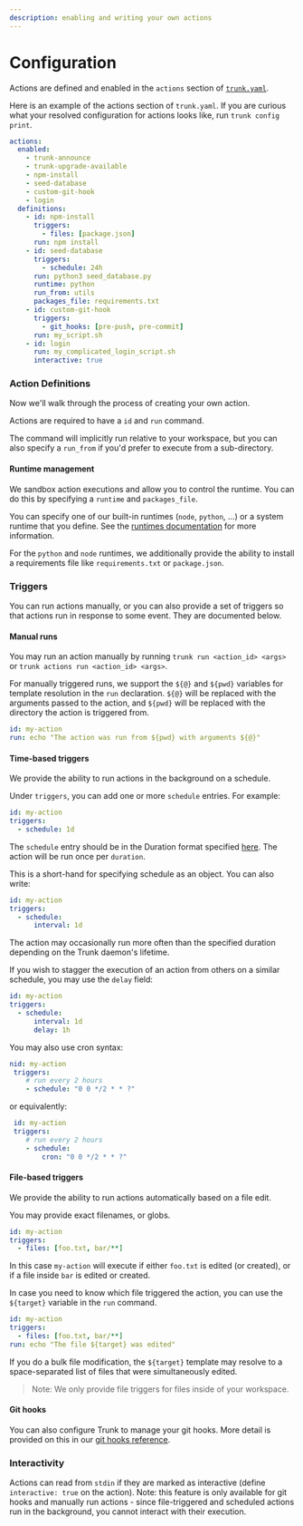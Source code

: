 ```yaml
---
description: enabling and writing your own actions
---
```


# Configuration

Actions are defined and enabled in the `actions` section of [`trunk.yaml`](https://github.com/trunk-io/gitbook/blob/main/check/reference/trunk-yaml/README.md).

Here is an example of the actions section of `trunk.yaml`. If you are curious what your resolved configuration for actions looks like, run `trunk config print`.

```yaml
actions:
  enabled:
    - trunk-announce
    - trunk-upgrade-available
    - npm-install
    - seed-database
    - custom-git-hook
    - login
  definitions:
    - id: npm-install
      triggers:
        - files: [package.json]
      run: npm install
    - id: seed-database
      triggers:
        - schedule: 24h
      run: python3 seed_database.py
      runtime: python
      run_from: utils
      packages_file: requirements.txt
    - id: custom-git-hook
      triggers:
        - git_hooks: [pre-push, pre-commit]
      run: my_script.sh
    - id: login
      run: my_complicated_login_script.sh
      interactive: true
```

### Action Definitions

Now we'll walk through the process of creating your own action.

Actions are required to have a `id` and `run` command.

The command will implicitly run relative to your workspace, but you can also specify a `run_from` if you'd prefer to execute from a sub-directory.

#### Runtime management

We sandbox action executions and allow you to control the runtime. You can do this by specifying a `runtime` and `packages_file`.

You can specify one of our built-in runtimes (`node`, `python`, ...) or a system runtime that you define. See the [runtimes documentation](https://github.com/trunk-io/gitbook/blob/main/check/reference/trunk-yaml/README.md#runtimes) for more information.

For the `python` and `node` runtimes, we additionally provide the ability to install a requirements file like `requirements.txt` or `package.json`.

### Triggers

You can run actions manually, or you can also provide a set of triggers so that actions run in response to some event. They are documented below.

#### Manual runs

You may run an action manually by running `trunk run <action_id> <args>` or `trunk actions run <action_id> <args>`.

For manually triggered runs, we support the `${@}` and `${pwd}` variables for template resolution in the `run` declaration. `${@}` will be replaced with the arguments passed to the action, and `${pwd}` will be replaced with the directory the action is triggered from.

```yaml
id: my-action
run: echo "The action was run from ${pwd} with arguments ${@}"
```

#### Time-based triggers

We provide the ability to run actions in the background on a schedule.

Under `triggers`, you can add one or more `schedule` entries. For example:

```yaml
id: my-action
triggers:
  - schedule: 1d
```

The `schedule` entry should be in the Duration format specified [here](https://pkg.go.dev/time#ParseDuration). The action will be run once per `duration`.

This is a short-hand for specifying schedule as an object. You can also write:

```yaml
id: my-action
triggers:
  - schedule:
      interval: 1d
```

The action may occasionally run more often than the specified duration depending on the Trunk daemon's lifetime.

If you wish to stagger the execution of an action from others on a similar schedule, you may use the `delay` field:

```yaml
id: my-action
triggers:
  - schedule:
      interval: 1d
      delay: 1h
```

You may also use cron syntax:

```yaml
nid: my-action
 triggers:
    # run every 2 hours
    - schedule: "0 0 */2 * * ?"
```

or equivalently:

```yaml
 id: my-action
 triggers:
    # run every 2 hours
    - schedule:
        cron: "0 0 */2 * * ?"
```

#### File-based triggers

We provide the ability to run actions automatically based on a file edit.

You may provide exact filenames, or globs.

```yaml
id: my-action
triggers:
  - files: [foo.txt, bar/**]
```

In this case `my-action` will execute if either `foo.txt` is edited (or created), or if a file inside `bar` is edited or created.

In case you need to know which file triggered the action, you can use the `${target}` variable in the `run` command.

```yaml
id: my-action
triggers:
  - files: [foo.txt, bar/**]
run: echo "The file ${target} was edited"
```

If you do a bulk file modification, the `${target}` template may resolve to a space-separated list of files that were simultaneously edited.

> Note: We only provide file triggers for files inside of your workspace.

#### Git hooks

You can also configure Trunk to manage your git hooks. More detail is provided on this in our [git hooks reference](git-hooks.md).

### Interactivity

Actions can read from `stdin` if they are marked as interactive (define `interactive: true` on the action). Note: this feature is only available for git hooks and manually run actions - since file-triggered and scheduled actions run in the background, you cannot interact with their execution.
